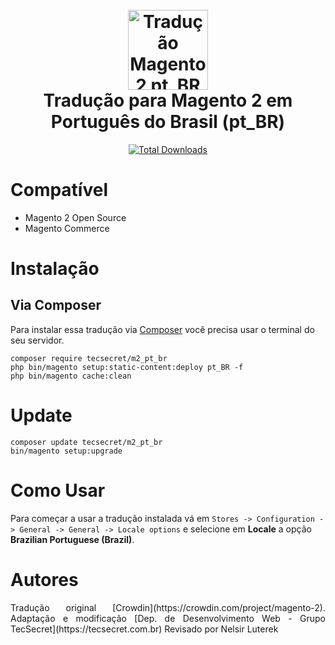 <h1 align="center">
  <br>
    <img src="https://i.imgur.com/d8QEHRb.png" alt="Tradução Magento 2 pt_BR" width="128" height="128" title="Tradução Magento 2 pt_BR"/> 
  <br>
  Tradução para Magento 2 em Português do Brasil (pt_BR)
  <br>
</h1>

<p align="center">  
  <a href="https://packagist.org/packages/tecsecret/m2_pt_br"><img src="https://img.shields.io/packagist/dt/tecsecret/m2_pt_br.svg" alt="Total Downloads"></a>
</p>

# Compatível

- Magento 2 Open Source
- Magento Commerce


# Instalação

## Via Composer 

Para instalar essa tradução via [Composer](https://getcomposer.org) você precisa usar o terminal do seu servidor.

```
composer require tecsecret/m2_pt_br
php bin/magento setup:static-content:deploy pt_BR -f
php bin/magento cache:clean
```

# Update
```
composer update tecsecret/m2_pt_br
bin/magento setup:upgrade
```

# Como Usar

Para começar a usar a tradução instalada vá em `Stores -> Configuration -> General -> General -> Locale options` e selecione em **Locale** a opção **Brazilian Portuguese (Brazil)**.


# Autores
<p align="justify">
Tradução original [Crowdin](https://crowdin.com/project/magento-2).</a>
Adaptação e modificação [Dep. de Desenvolvimento Web - Grupo TecSecret](https://tecsecret.com.br)</a>
Revisado por Nelsir Luterek
</p>